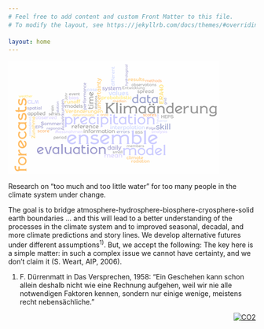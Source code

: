```yaml
---
# Feel free to add content and custom Front Matter to this file.
# To modify the layout, see https://jekyllrb.com/docs/themes/#overriding-theme-defaults

layout: home
---
```

![fig](./figs/words.png)

Research on “too much and too little water” for too many people in the climate system under change. 



The goal is to bridge atmosphere-hydrosphere-biosphere-cryosphere-solid earth boundaries ... 
and this will lead to a better understanding of the processes in the climate system and to 
improved seasonal, decadal, and more climate predictions and story lines. We develop 
alternative futures under different assumptions<sup>1)</sup>. But, we accept the following: 
The key here is a simple matter: in such a complex issue we cannot have certainty, and we don’t claim it 
(S. Weart, AIP, 2006).


1)  F. Dürrenmatt in Das Versprechen, 1958: “Ein Geschehen kann schon allein deshalb nicht wie eine Rechnung aufgehen, weil wir nie alle notwendigen Faktoren kennen, sondern nur einige wenige, meistens recht nebensächliche.”  


<div style="text-align: right" > 
		 <div class="figure-content HTMLElement">
														<span>
														<!--Start CO2 widget by Pro Oxygen v010.02.PPM035-->
														<a href="http://co2now.org/"> <img src="http://actionwidgets.org/uni/e/co2-m/035-ppm.png" title="Atmospheric CO2" alt="CO2" width="35" height="35" border="0"></a>
														<!--End CO2 widget-->
														</span>
		</div>
</div>





